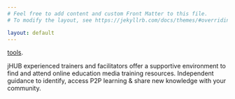 ```yaml
---
# Feel free to add content and custom Front Matter to this file.
# To modify the layout, see https://jekyllrb.com/docs/themes/#overriding-theme-defaults

layout: default
---
```

 
 [tools](/pics/open-learning-guide-r0g-agency-asknet.png "Text to show on mouseover").



 jHUB experienced trainers and facilitators offer a supportive environment to find and attend online education media training resources. Independent guidance to identify, access P2P learning & share new knowledge with your community.